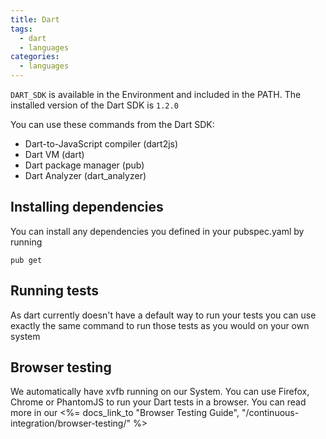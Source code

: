 ```yaml
---
title: Dart
tags:
  - dart
  - languages
categories:
  - languages
---
```

```DART_SDK``` is available in the Environment and included in the PATH. The installed version of the Dart SDK is `1.2.0`

You can use these commands from the Dart SDK:

* Dart-to-JavaScript compiler (dart2js)
* Dart VM (dart)
* Dart package manager (pub)
* Dart Analyzer (dart_analyzer)

## Installing dependencies

You can install any dependencies you defined in your pubspec.yaml by running

~~~shell
pub get
~~~

## Running tests

As dart currently doesn't have a default way to run your tests you can use
exactly the same command to run those tests as you would on your own system

## Browser testing

We automatically have xvfb running on our System. You can use Firefox, Chrome
or PhantomJS to run your Dart tests in a browser. You can read more in our
<%= docs_link_to "Browser Testing Guide", "/continuous-integration/browser-testing/" %>
